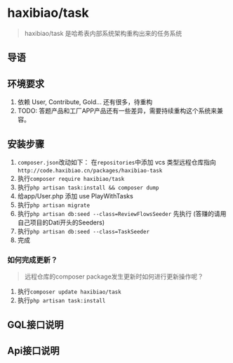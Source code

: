 # haxibiao/task

> haxibiao/task 是哈希表内部系统架构重构出来的任务系统

## 导语


## 环境要求
1. 依赖 User, Contribute, Gold... 还有很多，待重构
2. TODO: 答题产品和工厂APP产品还有一些差异，需要持续重构这个系统来兼容。

## 安装步骤

1. `composer.json`改动如下：
在`repositories`中添加 vcs 类型远程仓库指向 
`http://code.haxibiao.cn/packages/haxibiao-task` 
1. 执行`composer require haxibiao/task`
2. 执行`php artisan task:install && composer dump`
3. 给app/User.php 添加 use PlayWithTasks
4. 执行`php artisan migrate`
5. 执行`php artisan db:seed --class=ReviewFlowsSeeder` 先执行 (答赚的请用自己项目的Dati开头的Seeders)
6. 执行`php artisan db:seed --class=TaskSeeder`
7. 完成

### 如何完成更新？
> 远程仓库的composer package发生更新时如何进行更新操作呢？
1. 执行`composer update haxibiao/task`
2. 执行`php artisan task:install`

## GQL接口说明

## Api接口说明
